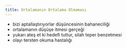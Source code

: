 ```yaml
---
title: Ortalamanın Ortalama Olmaması
---
```


- bizi aptallaştırıyorlar düşüncesinin bahaneciliği
- ortalamanın düşüşe itmesi gerçeği
- yukarı ateş et ki hedefi tuttur, silah teper benzetmesi
- olayı tersten okuma hastalığı
